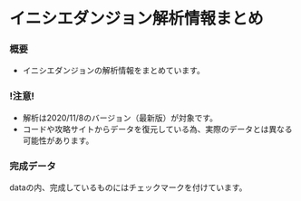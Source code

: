 # イニシエダンジョン解析情報まとめ

### 概要
- イニシエダンジョンの解析情報をまとめています。

### !注意!
- 解析は2020/11/8のバージョン（最新版）が対象です。
- コードや攻略サイトからデータを復元している為、実際のデータとは異なる可能性があります。

### 完成データ
dataの内、完成しているものにはチェックマークを付けています。
